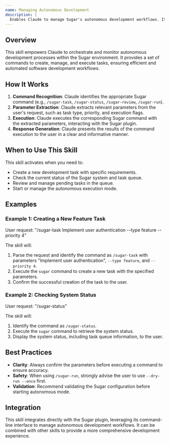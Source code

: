 ```yaml
---
name: Managing Autonomous Development
description: |
  Enables Claude to manage Sugar's autonomous development workflows. It allows Claude to create tasks, view the status of the system, review pending tasks, and start autonomous execution mode. Use this skill when the user asks to create a new development task using `/sugar-task`, check the system status with `/sugar-status`, review pending tasks via `/sugar-review`, or initiate autonomous development using `/sugar-run`. It provides a comprehensive interface for interacting with the Sugar autonomous development system.
---
```


## Overview

This skill empowers Claude to orchestrate and monitor autonomous development processes within the Sugar environment. It provides a set of commands to create, manage, and execute tasks, ensuring efficient and automated software development workflows.

## How It Works

1. **Command Recognition**: Claude identifies the appropriate Sugar command (e.g., `/sugar-task`, `/sugar-status`, `/sugar-review`, `/sugar-run`).
2. **Parameter Extraction**: Claude extracts relevant parameters from the user's request, such as task type, priority, and execution flags.
3. **Execution**: Claude executes the corresponding Sugar command with the extracted parameters, interacting with the Sugar plugin.
4. **Response Generation**: Claude presents the results of the command execution to the user in a clear and informative manner.

## When to Use This Skill

This skill activates when you need to:
- Create a new development task with specific requirements.
- Check the current status of the Sugar system and task queue.
- Review and manage pending tasks in the queue.
- Start or manage the autonomous execution mode.

## Examples

### Example 1: Creating a New Feature Task

User request: "/sugar-task Implement user authentication --type feature --priority 4"

The skill will:
1. Parse the request and identify the command as `/sugar-task` with parameters "Implement user authentication", `--type feature`, and `--priority 4`.
2. Execute the `sugar` command to create a new task with the specified parameters.
3. Confirm the successful creation of the task to the user.

### Example 2: Checking System Status

User request: "/sugar-status"

The skill will:
1. Identify the command as `/sugar-status`.
2. Execute the `sugar` command to retrieve the system status.
3. Display the system status, including task queue information, to the user.

## Best Practices

- **Clarity**: Always confirm the parameters before executing a command to ensure accuracy.
- **Safety**: When using `/sugar-run`, strongly advise the user to use `--dry-run --once` first.
- **Validation**: Recommend validating the Sugar configuration before starting autonomous mode.

## Integration

This skill integrates directly with the Sugar plugin, leveraging its command-line interface to manage autonomous development workflows. It can be combined with other skills to provide a more comprehensive development experience.